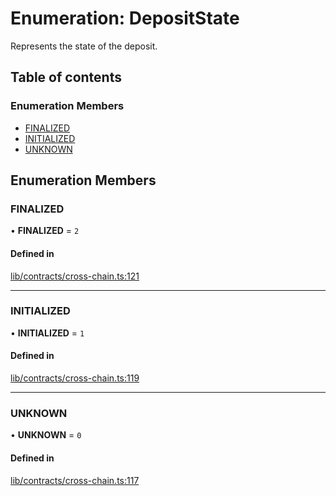 # Enumeration: DepositState

Represents the state of the deposit.

## Table of contents

### Enumeration Members

- [FINALIZED](DepositState.md#finalized)
- [INITIALIZED](DepositState.md#initialized)
- [UNKNOWN](DepositState.md#unknown)

## Enumeration Members

### FINALIZED

• **FINALIZED** = ``2``

#### Defined in

[lib/contracts/cross-chain.ts:121](https://github.com/keep-network/tbtc-v2/blob/main/typescript/src/lib/contracts/cross-chain.ts#L121)

___

### INITIALIZED

• **INITIALIZED** = ``1``

#### Defined in

[lib/contracts/cross-chain.ts:119](https://github.com/keep-network/tbtc-v2/blob/main/typescript/src/lib/contracts/cross-chain.ts#L119)

___

### UNKNOWN

• **UNKNOWN** = ``0``

#### Defined in

[lib/contracts/cross-chain.ts:117](https://github.com/keep-network/tbtc-v2/blob/main/typescript/src/lib/contracts/cross-chain.ts#L117)
